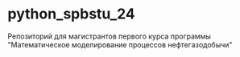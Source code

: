 # python_spbstu_24
Репозиторий для магистрантов первого курса программы "Математическое моделирование процессов нефтегазодобычи"
